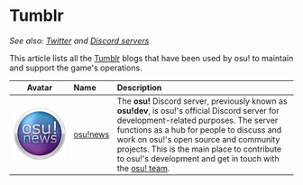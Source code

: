 # Tumblr

*See also: [Twitter](/wiki/en/Twitter) and [Discord servers](/wiki/Community/Discord_servers)*

This article lists all the [Tumblr](https://discord.com/) blogs that have been used by osu! to maintain and support the game's operations.

| Avatar | Name | Description |
| :-: | :-- | :-- |
| ![](img/avatar_osunews.png) | [osu!news](https://osunews.tumblr.com/) | The **osu!** Discord server, previously known as **osu!dev**, is osu!'s official Discord server for development-related purposes. The server functions as a hub for people to discuss and work on osu!'s open source and community projects. This is the main place to contribute to osu!'s development and get in touch with the [osu! team](/wiki/People/osu!_team). |